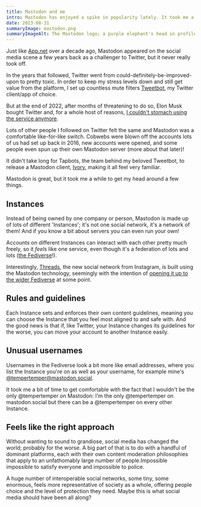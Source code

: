 ```yaml
---
title: Mastodon and me
intro: Mastodon has enjoyed a spike in popularity lately. It took me a while to wrap my head around the basic concept, but it feels like the right way to do social networking.
date: 2023-08-31
summaryImage: mastodon.png
summaryImageAlt: The Mastodon logo; a purple elephant's head in profile with a white dot for the eye and a white letter ‘m’.
---
```


Just like [App.net](https://en.wikipedia.org/wiki/App.net) over a decade ago, Mastodon appeared on the social media scene a few years back as a challenger to Twitter, but it never really took off.

In the years that followed, Twitter went from could-definitely-be-improved-upon to pretty toxic. In order to keep my stress levels down and still get value from the platform, I set up countless mute filters [Tweetbot](https://tapbots.com/tweetbot/), my Twitter client/app of choice.

But at the end of 2022, after months of threatening to do so, Elon Musk bought Twitter and, for a whole host of reasons, [I couldn't stomach using the service anymore](/blog/what-has-happened-twitter).

Lots of other people I followed on Twitter felt the same and Mastodon was a comfortable like-for-like switch. Cobwebs were blown off the accounts lots of us had set up back in 2016, new accounts were opened, and some people even spun up their own Mastodon server (more about that later)!

It didn't take long for Tapbots, the team behind my beloved Tweetbot, to release a Mastodon client, [Ivory](https://tapbots.com/ivory/), making it all feel very familiar.

Mastodon is great, but it took me a while to get my head around a few things.


## Instances

Instead of being owned by one company or person, Mastodon is made up of lots of different 'Instances'; it's not one social network, it's a network of them! And if you know a bit about servers you can even run your own!

Accounts on different Instances can interact with each other pretty much freely, so it *feels* like one service, even though it's a federation of lots and lots ([the Fediverse](https://en.wikipedia.org/wiki/Fediverse)!).

Interestingly, [Threads](https://www.threads.net), the new social network from Instagram, is built using the Mastodon technology, seemingly with the intention of [opening it up to the wider Fediverse](https://help.instagram.com/169559812696339) at some point.


## Rules and guidelines

Each Instance sets and enforces their own content guidelines, meaning you can choose the Instance that you feel most aligned to and safe with. And the good news is that if, like Twitter, your Instance changes its guidelines for the worse, you can move your account to another Instance easily.


## Unusual usernames

Usernames in the Fediverse look a bit more like email addresses, where you list the Instance you're on as well as your username, for example mine's [@tempertemper@mastodon.social](https://mastodon.social/@tempertemper).

It took me a bit of time to get comfortable with the fact that I wouldn't be the only @tempertemper on Mastodon: I'm the only @tempertemper on mastodon.social but there can be a @tempertemper on every other Instance.


## Feels like the right approach

Without wanting to sound to grandiose, social media has changed the world; probably for the worse. A big part of that is to do with a handful of dominant platforms, each with their own content moderation philosophies that apply to an unfathomably large number of people.Impossible impossible to satisfy everyone and impossible to police.

A huge number of interoperable social networks, some tiny, some enormous, feels more representative of society as a whole, offering people choice and the level of protection they need. Maybe this is what social media should have been all along?
